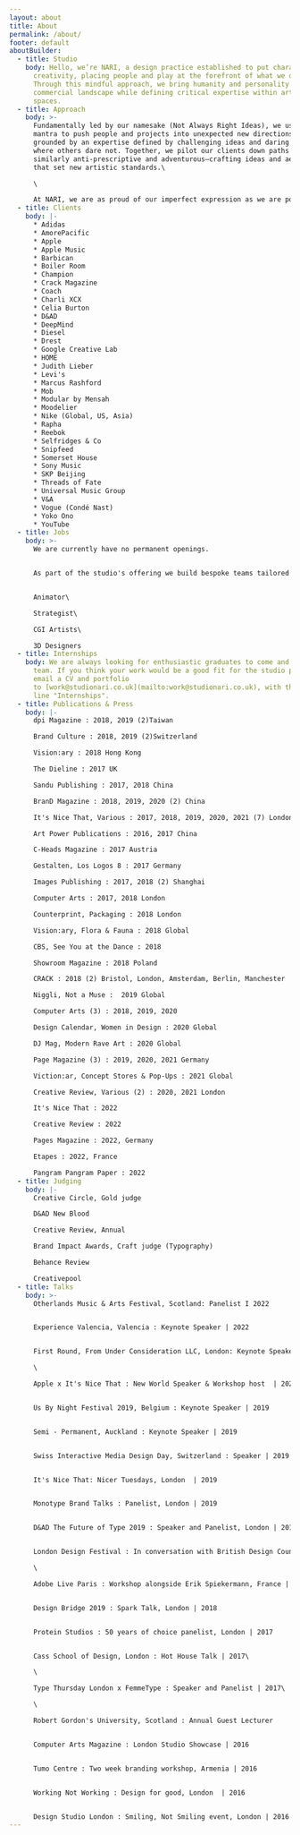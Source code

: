 ```yaml
---
layout: about
title: About
permalink: /about/
footer: default
aboutBuilder:
  - title: Studio
    body: Hello, we’re NARI, a design practice established to put character back in
      creativity, placing people and play at the forefront of what we do.
      Through this mindful approach, we bring humanity and personality to the
      commercial landscape while defining critical expertise within artistic
      spaces.
  - title: Approach
    body: >-
      Fundamentally led by our namesake (Not Always Right Ideas), we use our
      mantra to push people and projects into unexpected new directions,
      grounded by an expertise defined by challenging ideas and daring to go
      where others dare not. Together, we pilot our clients down paths that are
      similarly anti-prescriptive and adventurous—crafting ideas and aesthetics
      that set new artistic standards.\

      \

      At NARI, we are as proud of our imperfect expression as we are powered by strategic thinking, founding the work we do with branding and psychological theory before the pen touches the page. Collaborative at our core, we work alongside our expansive NARI network of multi-disciplinary specialists, ensuring that each and every project is uniquely tailored to its specific needs.
  - title: Clients
    body: |-
      * Adidas
      * AmorePacific
      * Apple
      * Apple Music
      * Barbican
      * Boiler Room
      * Champion
      * Crack Magazine
      * Coach
      * Charli XCX
      * Celia Burton
      * D&AD
      * DeepMind
      * Diesel
      * Drest
      * Google Creative Lab
      * HOME
      * Judith Lieber
      * Levi's
      * Marcus Rashford
      * Mob
      * Modular by Mensah
      * Moodelier
      * Nike (Global, US, Asia)
      * Rapha
      * Reebok
      * Selfridges & Co
      * Snipfeed
      * Somerset House
      * Sony Music
      * SKP Beijing
      * Threads of Fate
      * Universal Music Group
      * V&A
      * Vogue (Condé Nast)
      * Yoko Ono
      * YouTube
  - title: Jobs
    body: >-
      We are currently have no permanent openings.


      As part of the studio's offering we build bespoke teams tailored to the client and project, this means we are constantly looking for new partners to collaborate with. If you think your work, enthusiasm, and interest align with what we do at NARI please send your CV and Portfolio to [work@studionari.co.uk](mailto:work@studionari.co.uk), with the subject line "Freelance Position - Your title". We are looking for the following freelance positions;


      Animator\

      Strategist\

      CGI Artists\

      3D Designers
  - title: Internships
    body: We are always looking for enthusiastic graduates to come and work with the
      team. If you think your work would be a good fit for the studio please
      email a CV and portfolio
      to [work@studionari.co.uk](mailto:work@studionari.co.uk), with the subject
      line "Internships".
  - title: Publications & Press
    body: |-
      dpi Magazine : 2018, 2019 (2)Taiwan

      Brand Culture : 2018, 2019 (2)Switzerland

      Vision:ary : 2018 Hong Kong

      The Dieline : 2017 UK

      Sandu Publishing : 2017, 2018 China

      BranD Magazine : 2018, 2019, 2020 (2) China

      It's Nice That, Various : 2017, 2018, 2019, 2020, 2021 (7) London

      Art Power Publications : 2016, 2017 China

      C-Heads Magazine : 2017 Austria

      Gestalten, Los Logos 8 : 2017 Germany

      Images Publishing : 2017, 2018 (2) Shanghai

      Computer Arts : 2017, 2018 London

      Counterprint, Packaging : 2018 London

      Vision:ary, Flora & Fauna : 2018 Global

      CBS, See You at the Dance : 2018 

      Showroom Magazine : 2018 Poland

      CRACK : 2018 (2) Bristol, London, Amsterdam, Berlin, Manchester

      Niggli, Not a Muse :  2019 Global

      Computer Arts (3) : 2018, 2019, 2020

      Design Calendar, Women in Design : 2020 Global

      DJ Mag, Modern Rave Art : 2020 Global

      Page Magazine (3) : 2019, 2020, 2021 Germany

      Viction:ar, Concept Stores & Pop-Ups : 2021 Global

      Creative Review, Various (2) : 2020, 2021 London

      It's Nice That : 2022 

      Creative Review : 2022

      Pages Magazine : 2022, Germany

      Etapes : 2022, France

      Pangram Pangram Paper : 2022
  - title: Judging
    body: |-
      Creative Circle, Gold judge

      D&AD New Blood

      Creative Review, Annual

      Brand Impact Awards, Craft judge (Typography)

      Behance Review

      Creativepool
  - title: Talks
    body: >-
      Otherlands Music & Arts Festival, Scotland: Panelist I 2022


      Experience Valencia, Valencia : Keynote Speaker | 2022 


      First Round, From Under Consideration LLC, London: Keynote Speaker | 2022\

      \

      Apple x It's Nice That : New World Speaker & Workshop host  | 2021


      Us By Night Festival 2019, Belgium : Keynote Speaker | 2019


      Semi - Permanent, Auckland : Keynote Speaker | 2019


      Swiss Interactive Media Design Day, Switzerland : Speaker | 2019


      It's Nice That: Nicer Tuesdays, London  | 2019


      Monotype Brand Talks : Panelist, London | 2019


      D&AD The Future of Type 2019 : Speaker and Panelist, London | 2019


      London Design Festival : In conversation with British Design Council  | 2019\

      \

      Adobe Live Paris : Workshop alongside Erik Spiekermann, France | 2018


      Design Bridge 2019 : Spark Talk, London | 2018


      Protein Studios : 50 years of choice panelist, London | 2017


      Cass School of Design, London : Hot House Talk | 2017\

      \

      Type Thursday London x FemmeType : Speaker and Panelist | 2017\

      \

      Robert Gordon's University, Scotland : Annual Guest Lecturer


      Computer Arts Magazine : London Studio Showcase | 2016


      Tumo Centre : Two week branding workshop, Armenia | 2016


      Working Not Working : Design for good, London  | 2016


      Design Studio London : Smiling, Not Smiling event, London | 2016
---
```

